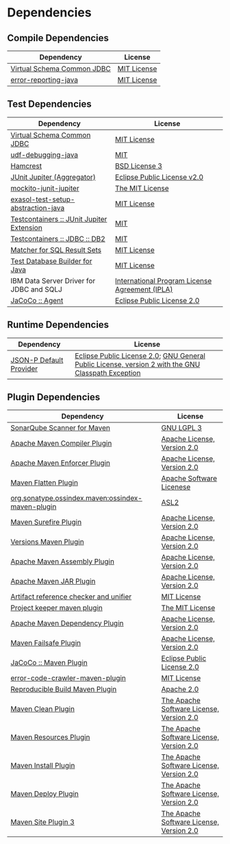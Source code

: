 <!-- @formatter:off -->
# Dependencies

## Compile Dependencies

| Dependency                      | License          |
| ------------------------------- | ---------------- |
| [Virtual Schema Common JDBC][0] | [MIT License][1] |
| [error-reporting-java][2]       | [MIT License][3] |

## Test Dependencies

| Dependency                                      | License                                              |
| ----------------------------------------------- | ---------------------------------------------------- |
| [Virtual Schema Common JDBC][0]                 | [MIT License][1]                                     |
| [udf-debugging-java][4]                         | [MIT][5]                                             |
| [Hamcrest][6]                                   | [BSD License 3][7]                                   |
| [JUnit Jupiter (Aggregator)][8]                 | [Eclipse Public License v2.0][9]                     |
| [mockito-junit-jupiter][10]                     | [The MIT License][11]                                |
| [exasol-test-setup-abstraction-java][12]        | [MIT License][13]                                    |
| [Testcontainers :: JUnit Jupiter Extension][14] | [MIT][15]                                            |
| [Testcontainers :: JDBC :: DB2][14]             | [MIT][15]                                            |
| [Matcher for SQL Result Sets][16]               | [MIT License][17]                                    |
| [Test Database Builder for Java][18]            | [MIT License][19]                                    |
| IBM Data Server Driver for JDBC and SQLJ        | [International Program License Agreement (IPLA)][20] |
| [JaCoCo :: Agent][21]                           | [Eclipse Public License 2.0][22]                     |

## Runtime Dependencies

| Dependency                    | License                                                                                                        |
| ----------------------------- | -------------------------------------------------------------------------------------------------------------- |
| [JSON-P Default Provider][23] | [Eclipse Public License 2.0][24]; [GNU General Public License, version 2 with the GNU Classpath Exception][25] |

## Plugin Dependencies

| Dependency                                              | License                                        |
| ------------------------------------------------------- | ---------------------------------------------- |
| [SonarQube Scanner for Maven][26]                       | [GNU LGPL 3][27]                               |
| [Apache Maven Compiler Plugin][28]                      | [Apache License, Version 2.0][29]              |
| [Apache Maven Enforcer Plugin][30]                      | [Apache License, Version 2.0][29]              |
| [Maven Flatten Plugin][31]                              | [Apache Software Licenese][29]                 |
| [org.sonatype.ossindex.maven:ossindex-maven-plugin][32] | [ASL2][33]                                     |
| [Maven Surefire Plugin][34]                             | [Apache License, Version 2.0][29]              |
| [Versions Maven Plugin][35]                             | [Apache License, Version 2.0][29]              |
| [Apache Maven Assembly Plugin][36]                      | [Apache License, Version 2.0][29]              |
| [Apache Maven JAR Plugin][37]                           | [Apache License, Version 2.0][29]              |
| [Artifact reference checker and unifier][38]            | [MIT License][39]                              |
| [Project keeper maven plugin][40]                       | [The MIT License][41]                          |
| [Apache Maven Dependency Plugin][42]                    | [Apache License, Version 2.0][29]              |
| [Maven Failsafe Plugin][43]                             | [Apache License, Version 2.0][29]              |
| [JaCoCo :: Maven Plugin][44]                            | [Eclipse Public License 2.0][22]               |
| [error-code-crawler-maven-plugin][45]                   | [MIT License][46]                              |
| [Reproducible Build Maven Plugin][47]                   | [Apache 2.0][33]                               |
| [Maven Clean Plugin][48]                                | [The Apache Software License, Version 2.0][33] |
| [Maven Resources Plugin][49]                            | [The Apache Software License, Version 2.0][33] |
| [Maven Install Plugin][50]                              | [The Apache Software License, Version 2.0][33] |
| [Maven Deploy Plugin][51]                               | [The Apache Software License, Version 2.0][33] |
| [Maven Site Plugin 3][52]                               | [The Apache Software License, Version 2.0][33] |

[0]: https://github.com/exasol/virtual-schema-common-jdbc/
[1]: https://github.com/exasol/virtual-schema-common-jdbc/blob/main/LICENSE
[2]: https://github.com/exasol/error-reporting-java/
[3]: https://github.com/exasol/error-reporting-java/blob/main/LICENSE
[4]: https://github.com/exasol/udf-debugging-java/
[5]: https://opensource.org/licenses/MIT
[6]: http://hamcrest.org/JavaHamcrest/
[7]: http://opensource.org/licenses/BSD-3-Clause
[8]: https://junit.org/junit5/
[9]: https://www.eclipse.org/legal/epl-v20.html
[10]: https://github.com/mockito/mockito
[11]: https://github.com/mockito/mockito/blob/main/LICENSE
[12]: https://github.com/exasol/exasol-test-setup-abstraction-java/
[13]: https://github.com/exasol/exasol-test-setup-abstraction-java/blob/main/LICENSE
[14]: https://testcontainers.org
[15]: http://opensource.org/licenses/MIT
[16]: https://github.com/exasol/hamcrest-resultset-matcher/
[17]: https://github.com/exasol/hamcrest-resultset-matcher/blob/main/LICENSE
[18]: https://github.com/exasol/test-db-builder-java/
[19]: https://github.com/exasol/test-db-builder-java/blob/main/LICENSE
[20]: https://www.ibm.com/support/customer/csol/terms/?ref=L-KHAI-CASRX7-01-10-2022-zz-en
[21]: https://www.eclemma.org/jacoco/index.html
[22]: https://www.eclipse.org/legal/epl-2.0/
[23]: https://github.com/eclipse-ee4j/jsonp
[24]: https://projects.eclipse.org/license/epl-2.0
[25]: https://projects.eclipse.org/license/secondary-gpl-2.0-cp
[26]: http://sonarsource.github.io/sonar-scanner-maven/
[27]: http://www.gnu.org/licenses/lgpl.txt
[28]: https://maven.apache.org/plugins/maven-compiler-plugin/
[29]: https://www.apache.org/licenses/LICENSE-2.0.txt
[30]: https://maven.apache.org/enforcer/maven-enforcer-plugin/
[31]: https://www.mojohaus.org/flatten-maven-plugin/
[32]: https://sonatype.github.io/ossindex-maven/maven-plugin/
[33]: http://www.apache.org/licenses/LICENSE-2.0.txt
[34]: https://maven.apache.org/surefire/maven-surefire-plugin/
[35]: https://www.mojohaus.org/versions-maven-plugin/
[36]: https://maven.apache.org/plugins/maven-assembly-plugin/
[37]: https://maven.apache.org/plugins/maven-jar-plugin/
[38]: https://github.com/exasol/artifact-reference-checker-maven-plugin/
[39]: https://github.com/exasol/artifact-reference-checker-maven-plugin/blob/main/LICENSE
[40]: https://github.com/exasol/project-keeper/
[41]: https://github.com/exasol/project-keeper/blob/main/LICENSE
[42]: https://maven.apache.org/plugins/maven-dependency-plugin/
[43]: https://maven.apache.org/surefire/maven-failsafe-plugin/
[44]: https://www.jacoco.org/jacoco/trunk/doc/maven.html
[45]: https://github.com/exasol/error-code-crawler-maven-plugin/
[46]: https://github.com/exasol/error-code-crawler-maven-plugin/blob/main/LICENSE
[47]: http://zlika.github.io/reproducible-build-maven-plugin
[48]: http://maven.apache.org/plugins/maven-clean-plugin/
[49]: http://maven.apache.org/plugins/maven-resources-plugin/
[50]: http://maven.apache.org/plugins/maven-install-plugin/
[51]: http://maven.apache.org/plugins/maven-deploy-plugin/
[52]: http://maven.apache.org/plugins/maven-site-plugin/
